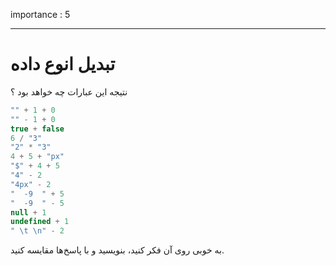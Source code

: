 importance : 5

---

# تبدیل انوع داده

 نتیجه این عبارات چه خواهد بود ؟

```js no-beautify
"" + 1 + 0
"" - 1 + 0
true + false
6 / "3"
"2" * "3"
4 + 5 + "px"
"$" + 4 + 5
"4" - 2
"4px" - 2
"  -9  " + 5
"  -9  " - 5
null + 1
undefined + 1
" \t \n" - 2
```

به خوبی روی آن فکر کنید، بنویسید و با پاسخ‌ها مقایسه کنید.
